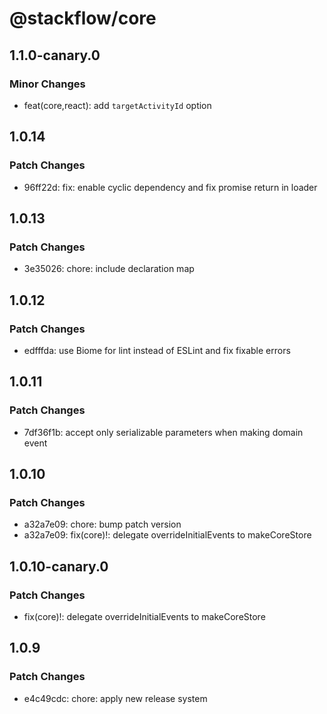 # @stackflow/core

## 1.1.0-canary.0

### Minor Changes

- feat(core,react): add `targetActivityId` option

## 1.0.14

### Patch Changes

- 96ff22d: fix: enable cyclic dependency and fix promise return in loader

## 1.0.13

### Patch Changes

- 3e35026: chore: include declaration map

## 1.0.12

### Patch Changes

- edfffda: use Biome for lint instead of ESLint and fix fixable errors

## 1.0.11

### Patch Changes

- 7df36f1b: accept only serializable parameters when making domain event

## 1.0.10

### Patch Changes

- a32a7e09: chore: bump patch version
- a32a7e09: fix(core)!: delegate overrideInitialEvents to makeCoreStore

## 1.0.10-canary.0

### Patch Changes

- fix(core)!: delegate overrideInitialEvents to makeCoreStore

## 1.0.9

### Patch Changes

- e4c49cdc: chore: apply new release system
